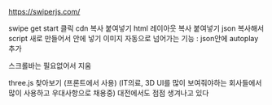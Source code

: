 https://swiperjs.com/

swipe
get start 클릭
cdn 복사 붙여넣기
html 레이아웃 복사 붙여넣기
json 복사해서 script 새로 만들어서 안에 넣기
이미지 자동으로 넘어가는 기능 : json안에 autoplay 추가

스크롤바는 필요없어서 지움


three.js 찾아보기
(프론트에서 사용)
(IT의료, 3D UI를 많이 보여줘야하는 회사들에서 많이 사용하고 우대사항으로 채용중)
대전에서도 점점 생겨나고 있다
